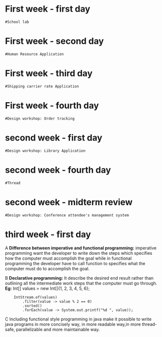 # First week - first day
	#School lab
	

# First week - second day
	#Human Resource Application

# First week - third day
	#Shipping carrier rate Application 
	
# First week - fourth day
	#Design workshop: Order tracking

# second week - first day
	#Design workshop: Library Application 
	
# second week - fourth day
	#Thread
	
# second week - midterm review
	#Design workshop: Conference attendee's management system

# third week - first day
A
**Difference between imperative and functional programming:**
imperative programming want the developer to write down the steps which specifies how the computer must accomplish the goal while in functional programming the developer have to call function to specifies  what the computer must do to accomplish the goal. 

B
**Declarative programming:** It describe the desired end result rather than outlining all the intermediate work steps that the computer must go through.
**Eg:** 
		Int[] values = new Int[]{1, 2, 3, 4, 5, 6};

		IntStream.of(values)
			.filter(value -> value % 2 == 0)
			.sorted()
			.forEach(value -> System.out.printf("%d ", value));
			
C
Including functional style programming in java make it possible to write java programs in more concisely way, in more readable way,in more thread-safe, parallelizable and more maintainable way.
	
	